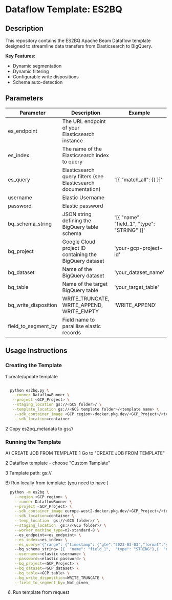 # Dataflow Template: ES2BQ

## Description

This repository contains the ES2BQ Apache Beam Dataflow template designed to streamline data transfers from Elasticsearch to BigQuery. 

**Key Features:**

* Dynamic segmentation
* Dynamic filtering
* Configurable write dispositions
* Schema auto-detection

## Parameters

| Parameter            | Description                                               | Example                                    |
|----------------------|-----------------------------------------------------------|--------------------------------------------|
| es_endpoint          | The URL endpoint of your Elasticsearch instance           ||
| es_index             | The name of the Elasticsearch index to query              ||
| es_query             | Elasticsearch query filters (see Elasticsearch documentation) |'[{ "match_all": {} }]'|
| username             | Elastic Username ||
| password             | Elastic password ||
| bq_schema_string     | JSON string defining the BigQuery table schema            | '[{ "name": "field_1", "type": "STRING" }]' | 
| bq_project           | Google Cloud project ID containing the BigQuery dataset   | 'your-gcp-project-id'                      |
| bq_dataset           | Name of the BigQuery dataset                              | 'your_dataset_name'                        |
| bq_table             | Name of the target BigQuery table                         | 'your_target_table'                        |
| bq_write_disposition | WRITE_TRUNCATE, WRITE_APPEND, WRITE_EMPTY             | 'WRITE_APPEND'                             |
| field_to_segment_by | Field name to paralilise elastic records             |                             |


## Usage Instructions

### Creating the Template
 1 create/update template
```bash

  python es2bq.py \
   --runner DataflowRunner \
   --project <GCP_Project> \
   --staging_location gs://<GCS folder>/ \
   --template_location gs://<GCS template folder>/<template name> \
    --sdk_container_image <GCP region>-docker.pkg.dev/<GCP_Project>/<template name>/<docker name>:<tag> \
    --sdk_location=container
```

   2 Copy es2bq_metadata to  gs://<GCS template folder>

### Running the Template

  A) CREATE JOB FROM TEMPLATE
   1 Go to "CREATE JOB FROM TEMPLATE"

   2 Dataflow template - choose "Custom Tamplate"

   3 Tamplate path: gs://<GCS template folder>
   
 B) Run locally from template: (you need to have )
  ```bash
    python -m es2bq \
      --region <GCP region> \
      --runner DataflowRunner \
      --project <GCP_Project> \
      --sdk_container_image europe-west2-docker.pkg.dev/<GCP_Project>/<template name>/<docker name>:<tag> \
      --sdk_location=container \
      --temp_location  gs://<GCS folder>/ \
      --staging_location  gs://<GCS folder>/ \
      --worker_machine_type=n2-standard-8 \ 
      --es_endpoint=<es_endpoint> \
      --es_index=<es_index> \
      --es_query='{"range": {"timestamp": {"gte":"2023-03-03","format":"yyyy-MM-dd"} }  }' \ 
      --bq_schema_string='[{  "name": "field_1",  "type": "STRING"},{  "name": "field_2",  "type": "STRING"}, ...]' \
      --username=<elastic username> \
      --password=<elastic password> \
      --bq_project=<GCP_Project> \
      --bq_dataset=<GCP dataset> \
      --bq_table=<GCP table> \
      --bq_write_disposition=WRITE_TRUNCATE \
      --field_to_segment_by=_Not_given_
  ```

6. Run template from request

  
